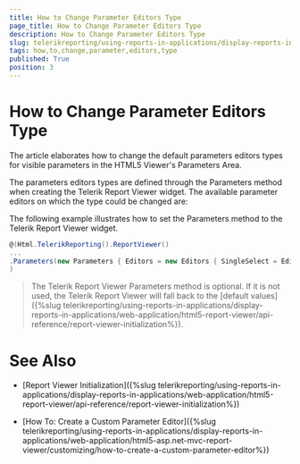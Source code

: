 ```yaml
---
title: How to Change Parameter Editors Type
page_title: How to Change Parameter Editors Type 
description: How to Change Parameter Editors Type
slug: telerikreporting/using-reports-in-applications/display-reports-in-applications/web-application/html5-asp.net-mvc-report-viewer/customizing/how-to-change-parameter-editors-type
tags: how,to,change,parameter,editors,type
published: True
position: 3
---
```


# How to Change Parameter Editors Type

The article elaborates how to change the default parameters editors types for visible parameters in the HTML5 Viewer's Parameters Area. 

The parameters editors types are defined through the Parameters method when creating the Telerik Report Viewer widget. The available parameter editors on which the type could be changed are: 

The following example illustrates how to set the Parameters method to the Telerik Report Viewer widget. 
    
````C#
@(Html.TelerikReporting().ReportViewer()
...
.Parameters(new Parameters { Editors = new Editors { SingleSelect = EditorTypes.ComboBox, MultiSelect = EditorTypes.ComboBox} })
)
````

> The Telerik Report Viewer Parameters method is optional. If it is not used, the Telerik Report Viewer will fall back to the [default values]({%slug telerikreporting/using-reports-in-applications/display-reports-in-applications/web-application/html5-report-viewer/api-reference/report-viewer-initialization%}). 

# See Also

* [Report Viewer Initialization]({%slug telerikreporting/using-reports-in-applications/display-reports-in-applications/web-application/html5-report-viewer/api-reference/report-viewer-initialization%})

* [How To: Create a Custom Parameter Editor]({%slug telerikreporting/using-reports-in-applications/display-reports-in-applications/web-application/html5-asp.net-mvc-report-viewer/customizing/how-to-create-a-custom-parameter-editor%})
